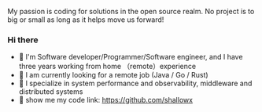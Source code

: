 My passion is coding for solutions in the open source realm. No project is to big or small as long as it helps move us forward!
### Hi there  

- 🌱 I'm Software developer/Programmer/Software engineer, and I have three years working from home （remote）experience
- 👯 I am currently looking for a remote job (Java / Go / Rust)
- 🔭 I specialize in system performance and observability, middleware and distributed systems
- 👯 show me my code link: https://github.com/shallowx
